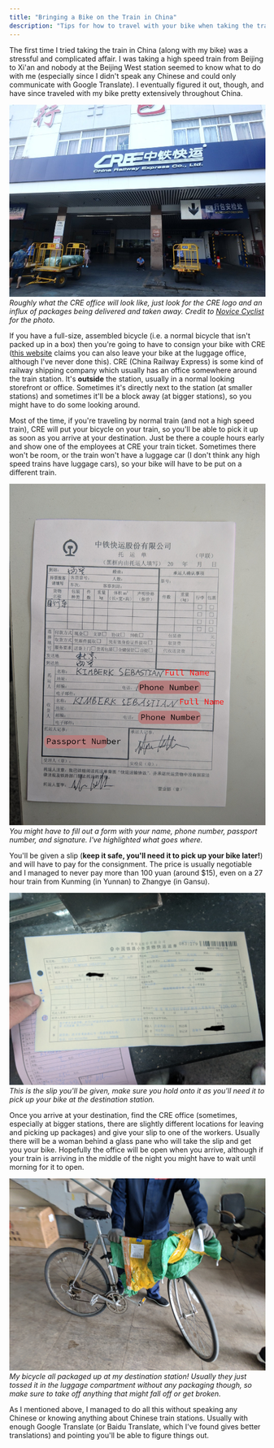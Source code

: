 ```yaml
---
title: "Bringing a Bike on the Train in China"
description: "Tips for how to travel with your bike when taking the train in China."
---
```


The first time I tried taking the train in China (along with my bike) was a stressful and complicated affair. I was taking a high speed train from Beijing to Xi'an and nobody at the Beijing West station seemed to know what to do with me (especially since I didn't speak any Chinese and could only communicate with Google Translate). I eventually figured it out, though, and have since traveled with my bike pretty extensively throughout China.

![China Railway Express office](/assets/2020-10-21-bringing-bike-train-china/china-railway-express.jpg)
*Roughly what the CRE office will look like, just look for the CRE logo and an influx of packages being delivered and taken away. Credit to [Novice Cyclist](https://www.novicecyclist.net/bikes-on-train-in-china) for the photo.*

If you have a full-size, assembled bicycle (i.e. a normal bicycle that isn't packed up in a box) then you're going to have to consign your bike with CRE ([this website](https://www.chinahighlights.com/china-trains/taking-bike-on-china-train.htm) claims you can also leave your bike at the luggage office, although I've never done this). CRE (China Railway Express) is some kind of railway shipping company which usually has an office somewhere around the train station. It's **outside** the station, usually in a normal looking storefront or office. Sometimes it's directly next to the station (at smaller stations) and sometimes it'll be a block away (at bigger stations), so you might have to do some looking around.

Most of the time, if you're traveling by normal train (and not a high speed train), CRE will put your bicycle on your train, so you'll be able to pick it up as soon as you arrive at your destination. Just be there a couple hours early and show one of the employees at CRE your train ticket. Sometimes there won't be room, or the train won't have a luggage car (I don't think any high speed trains have luggage cars), so your bike will have to be put on a different train.

![CRE package form](/assets/2020-10-21-bringing-bike-train-china/package-form.jpg)
*You might have to fill out a form with your name, phone number, passport number, and signature. I've highlighted what goes where.*

You'll be given a slip (**keep it safe, you'll need it to pick up your bike later!**) and will have to pay for the consignment. The price is usually negotiable and I managed to never pay more than 100 yuan (around $15), even on a 27 hour train from Kunming (in Yunnan) to Zhangye (in Gansu).

![CRE package slip](/assets/2020-10-21-bringing-bike-train-china/package-slip.jpg)
*This is the slip you'll be given, make sure you hold onto it as you'll need it to pick up your bike at the destination station.*

Once you arrive at your destination, find the CRE office (sometimes, especially at bigger stations, there are slightly different locations for leaving and picking up packages) and give your slip to one of the workers. Usually there will be a woman behind a glass pane who will take the slip and get you your bike. Hopefully the office will be open when you arrive, although if your train is arriving in the middle of the night you might have to wait until morning for it to open.

![Bicycle all packaged up](/assets/2020-10-21-bringing-bike-train-china/bicycle-packaged.jpg)
*My bicycle all packaged up at my destination station! Usually they just tossed it in the luggage compartment without any packaging though, so make sure to take off anything that might fall off or get broken.*

As I mentioned above, I managed to do all this without speaking any Chinese or knowing anything about Chinese train stations. Usually with enough Google Translate (or Baidu Translate, which I've found gives better translations) and pointing you'll be able to figure things out.